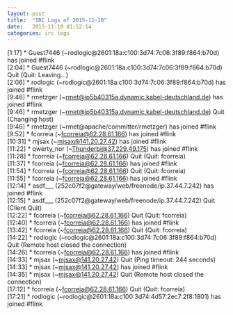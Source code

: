 ```yaml
---
layout: post
title:  "IRC Logs of 2015-11-10"
date:   2015-11-10 01:52:14
categories: irc logs
---
```

<span class="irc-date">[1:17]</span> <span class="irc-green">* Guest7446 (~rodlogic@2601:18a:c100:3d74:7c06:3f89:f864:b70d) has joined #flink</span><br />
<span class="irc-date">[2:04]</span> <span class="irc-navy">* Guest7446 (~rodlogic@2601:18a:c100:3d74:7c06:3f89:f864:b70d) Quit (Quit: Leaving...)</span><br />
<span class="irc-date">[2:06]</span> <span class="irc-green">* rodlogic (~rodlogic@2601:18a:c100:3d74:7c06:3f89:f864:b70d) has joined #flink</span><br />
<span class="irc-date">[9:46]</span> <span class="irc-green">* rmetzger (~rmet@ip5b40315a.dynamic.kabel-deutschland.de) has joined #flink</span><br />
<span class="irc-date">[9:46]</span> <span class="irc-navy">* rmetzger (~rmet@ip5b40315a.dynamic.kabel-deutschland.de) Quit (Changing host)</span><br />
<span class="irc-date">[9:46]</span> <span class="irc-green">* rmetzger (~rmet@apache/committer/rmetzger) has joined #flink</span><br />
<span class="irc-date">[9:52]</span> <span class="irc-green">* fcorreia (~fcorreia@62.28.61.166) has joined #flink</span><br />
<span class="irc-date">[10:31]</span> <span class="irc-green">* mjsax (~mjsax@141.20.27.42) has joined #flink</span><br />
<span class="irc-date">[11:22]</span> <span class="irc-green">* qwerty_nor (~Thunderbi@37.229.49.175) has joined #flink</span><br />
<span class="irc-date">[11:28]</span> <span class="irc-navy">* fcorreia (~fcorreia@62.28.61.166) Quit (Quit: fcorreia)</span><br />
<span class="irc-date">[11:37]</span> <span class="irc-green">* fcorreia (~fcorreia@62.28.61.166) has joined #flink</span><br />
<span class="irc-date">[11:54]</span> <span class="irc-navy">* fcorreia (~fcorreia@62.28.61.166) Quit (Quit: fcorreia)</span><br />
<span class="irc-date">[11:55]</span> <span class="irc-green">* fcorreia (~fcorreia@62.28.61.166) has joined #flink</span><br />
<span class="irc-date">[12:14]</span> <span class="irc-green">* asdf___ (252c07f2@gateway/web/freenode/ip.37.44.7.242) has joined #flink</span><br />
<span class="irc-date">[12:15]</span> <span class="irc-navy">* asdf___ (252c07f2@gateway/web/freenode/ip.37.44.7.242) Quit (Client Quit)</span><br />
<span class="irc-date">[12:22]</span> <span class="irc-navy">* fcorreia (~fcorreia@62.28.61.166) Quit (Quit: fcorreia)</span><br />
<span class="irc-date">[12:40]</span> <span class="irc-green">* fcorreia (~fcorreia@62.28.61.166) has joined #flink</span><br />
<span class="irc-date">[13:42]</span> <span class="irc-navy">* fcorreia (~fcorreia@62.28.61.166) Quit (Quit: fcorreia)</span><br />
<span class="irc-date">[14:22]</span> <span class="irc-navy">* rodlogic (~rodlogic@2601:18a:c100:3d74:7c06:3f89:f864:b70d) Quit (Remote host closed the connection)</span><br />
<span class="irc-date">[14:26]</span> <span class="irc-green">* fcorreia (~fcorreia@62.28.61.166) has joined #flink</span><br />
<span class="irc-date">[14:33]</span> <span class="irc-navy">* mjsax (~mjsax@141.20.27.42) Quit (Ping timeout: 244 seconds)</span><br />
<span class="irc-date">[14:33]</span> <span class="irc-green">* mjsax (~mjsax@141.20.27.42) has joined #flink</span><br />
<span class="irc-date">[14:35]</span> <span class="irc-navy">* mjsax (~mjsax@141.20.27.42) Quit (Remote host closed the connection)</span><br />
<span class="irc-date">[17:12]</span> <span class="irc-navy">* fcorreia (~fcorreia@62.28.61.166) Quit (Quit: fcorreia)</span><br />
<span class="irc-date">[17:21]</span> <span class="irc-green">* rodlogic (~rodlogic@2601:18a:c100:3d74:4d57:2ec7:2f8:1801) has joined #flink</span><br />
